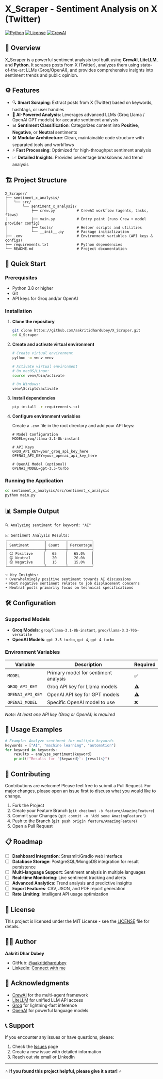 # X_Scraper - Sentiment Analysis on X (Twitter)

[![Python](https://img.shields.io/badge/python-v3.8+-blue.svg)](https://www.python.org/downloads/)
[![License](https://img.shields.io/badge/license-MIT-green.svg)](LICENSE)
[![CrewAI](https://img.shields.io/badge/CrewAI-Powered-orange.svg)](https://crewai.com/)

## 📖 Overview

X_Scraper is a powerful sentiment analysis tool built using **CrewAI**, **LiteLLM**, and **Python**. It scrapes posts from X (Twitter), analyzes them using state-of-the-art LLMs (Groq/OpenAI), and provides comprehensive insights into sentiment trends and public opinion.

## ⚙️ Features

- 🔍 **Smart Scraping**: Extract posts from X (Twitter) based on keywords, hashtags, or user handles
- 🤖 **AI-Powered Analysis**: Leverages advanced LLMs (Groq Llama / OpenAI GPT models) for accurate sentiment analysis
- 📊 **Sentiment Classification**: Categorizes content into **Positive**, **Negative**, or **Neutral** sentiments
- 🛠️ **Modular Architecture**: Clean, maintainable code structure with separated tools and workflows
- ⚡ **Fast Processing**: Optimized for high-throughput sentiment analysis
- 📈 **Detailed Insights**: Provides percentage breakdowns and trend analysis

## 🏗️ Project Structure

```
X_Scraper/
├── sentiment_x_analysis/
│   └── src/
│       └── sentiment_x_analysis/
│           ├── crew.py          # CrewAI workflow (agents, tasks, flows)
│           ├── main.py          # Entry point (runs Crew + model provider config)
│           ├── tools/           # Helper scripts and utilities
│           └── __init__.py      # Package initialization
├── .env                         # Environment variables (API keys & configs)
├── requirements.txt             # Python dependencies
└── README.md                    # Project documentation
```

## 🚀 Quick Start

### Prerequisites

- Python 3.8 or higher
- Git
- API keys for Groq and/or OpenAI

### Installation

1. **Clone the repository**
   ```bash
   git clone https://github.com/aakritidhardubey/X_Scraper.git
   cd X_Scraper
   ```

2. **Create and activate virtual environment**
   ```bash
   # Create virtual environment
   python -m venv venv
   
   # Activate virtual environment
   # On macOS/Linux:
   source venv/bin/activate
   
   # On Windows:
   venv\Scripts\activate
   ```

3. **Install dependencies**
   ```bash
   pip install -r requirements.txt
   ```

4. **Configure environment variables**
   
   Create a `.env` file in the root directory and add your API keys:
   ```env
   # Model Configuration
   MODEL=groq/llama-3.1-8b-instant
   
   # API Keys
   GROQ_API_KEY=your_groq_api_key_here
   OPENAI_API_KEY=your_openai_api_key_here
   
   # OpenAI Model (optional)
   OPENAI_MODEL=gpt-3.5-turbo
   ```

### Running the Application

```bash
cd sentiment_x_analysis/src/sentiment_x_analysis
python main.py
```

## 📊 Sample Output

```
🔍 Analyzing sentiment for keyword: "AI"

📈 Sentiment Analysis Results:
┌─────────────────┬─────────┬───────────┐
│ Sentiment       │ Count   │ Percentage│
├─────────────────┼─────────┼───────────┤
│ 😊 Positive     │   65    │   65.0%   │
│ 😐 Neutral      │   20    │   20.0%   │
│ 😞 Negative     │   15    │   15.0%   │
└─────────────────┴─────────┴───────────┘

✨ Key Insights:
• Overwhelmingly positive sentiment towards AI discussions
• Most negative sentiment relates to job displacement concerns
• Neutral posts primarily focus on technical specifications
```

## 🛠️ Configuration

### Supported Models

- **Groq Models**: `groq/llama-3.1-8b-instant`, `groq/llama-3.3-70b-versatile`
- **OpenAI Models**: `gpt-3.5-turbo`, `gpt-4`, `gpt-4-turbo`

### Environment Variables

| Variable | Description | Required |
|----------|-------------|----------|
| `MODEL` | Primary model for sentiment analysis | ✅ |
| `GROQ_API_KEY` | Groq API key for Llama models | ⚠️ |
| `OPENAI_API_KEY` | OpenAI API key for GPT models | ⚠️ |
| `OPENAI_MODEL` | Specific OpenAI model to use | ❌ |

*Note: At least one API key (Groq or OpenAI) is required*

## 🧪 Usage Examples

```python
# Example: Analyze sentiment for multiple keywords
keywords = ["AI", "machine learning", "automation"]
for keyword in keywords:
    results = analyze_sentiment(keyword)
    print(f"Results for '{keyword}': {results}")
```

## 🤝 Contributing

Contributions are welcome! Please feel free to submit a Pull Request. For major changes, please open an issue first to discuss what you would like to change.

1. Fork the Project
2. Create your Feature Branch (`git checkout -b feature/AmazingFeature`)
3. Commit your Changes (`git commit -m 'Add some AmazingFeature'`)
4. Push to the Branch (`git push origin feature/AmazingFeature`)
5. Open a Pull Request

## 📋 Roadmap

- [ ] **Dashboard Integration**: Streamlit/Gradio web interface
- [ ] **Database Storage**: PostgreSQL/MongoDB integration for result persistence
- [ ] **Multi-language Support**: Sentiment analysis in multiple languages
- [ ] **Real-time Monitoring**: Live sentiment tracking and alerts
- [ ] **Advanced Analytics**: Trend analysis and predictive insights
- [ ] **Export Features**: CSV, JSON, and PDF report generation
- [ ] **Rate Limiting**: Intelligent API usage optimization

## 📄 License

This project is licensed under the MIT License - see the [LICENSE](LICENSE) file for details.

## 👩‍💻 Author

**Aakriti Dhar Dubey**
- GitHub: [@aakritidhardubey](https://github.com/aakritidhardubey)
- LinkedIn: [Connect with me](https://linkedin.com/in/aakritidhardubey)

## 🙏 Acknowledgments

- [CrewAI](https://crewai.com/) for the multi-agent framework
- [LiteLLM](https://litellm.ai/) for unified LLM API access
- [Groq](https://groq.com/) for lightning-fast inference
- [OpenAI](https://openai.com/) for powerful language models

## 📞 Support

If you encounter any issues or have questions, please:
1. Check the [Issues](https://github.com/aakritidhardubey/X_Scraper/issues) page
2. Create a new issue with detailed information
3. Reach out via email or LinkedIn

---

⭐ **If you found this project helpful, please give it a star!** ⭐

